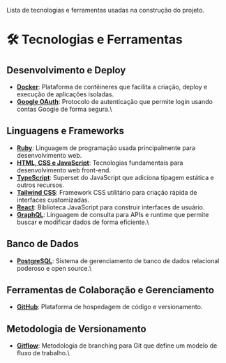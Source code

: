 Lista de tecnologias e ferramentas usadas na construção do projeto.


# 🛠️ Tecnologias e Ferramentas

## Desenvolvimento e Deploy



* [**Docker**](https://www.docker.com/): Plataforma de contêineres que facilita a criação, deploy e execução de aplicações isoladas.
* [**Google OAuth**](https://developers.google.com/identity/authorization?hl=pt-br): Protocolo de autenticação que permite login usando contas Google de forma segura.\


## Linguagens e Frameworks



* [**Ruby**](https://www.ruby-lang.org/pt/): Linguagem de programação usada principalmente para desenvolvimento web.
* [**HTML, CSS e JavaScript**](https://www.w3schools.com/): Tecnologias fundamentais para desenvolvimento web front-end.
* [**TypeScript**](https://www.typescriptlang.org/): Superset do JavaScript que adiciona tipagem estática e outros recursos.
* [**Tailwind CSS**](https://tailwindcss.com/): Framework CSS utilitário para criação rápida de interfaces customizadas.
* [**React**](https://react.dev/): Biblioteca JavaScript para construir interfaces de usuário.
* [**GraphQL**](https://graphql.org/): Linguagem de consulta para APIs e runtime que permite buscar e modificar dados de forma eficiente.\


## Banco de Dados



* [**PostgreSQL**](https://www.postgresql.org/): Sistema de gerenciamento de banco de dados relacional poderoso e open source.\


## Ferramentas de Colaboração e Gerenciamento



* [**GitHub**](https://github.com/): Plataforma de hospedagem de código e versionamento.


## Metodologia de Versionamento



* [**Gitflow**](https://nvie.com/posts/a-successful-git-branching-model/): Metodologia de branching para Git que define um modelo de fluxo de trabalho.\
